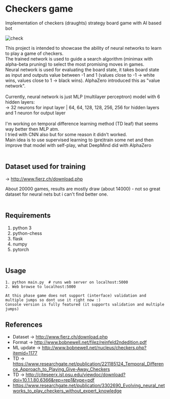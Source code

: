 # Checkers game
Implementation of checkers (draughts) strategy board game with AI based bot

![check](https://user-images.githubusercontent.com/54076398/78457052-dac23c80-76a7-11ea-8d28-89a322a5bdc7.jpg)

This project is intended to showcase the ability of neural networks to learn to play a game of checkers.</br>
The trained network is used to guide a search algorithm (minimax with alpha-beta pruning) to select the most promising moves in games.</br>
Neural network is used for evaluating the board state, it takes board state as input and outputs value between -1 and 1 (values close to -1 -> white wins, values close to 1 -> black wins). AlphaZero introduced this as "value network".</br></br>
Currently, neural network is just MLP (multilayer perceptron) model with 6 hidden layers:</br>
-> 32 neurons for input layer | 64, 64, 128, 128, 256, 256 for hidden layers and 1 neuron for output layer</br></br>
I'm working on temporal difference learning method (TD leaf) that seems way better then MLP atm.</br>
I tried with CNN also but for some reason it didn't worked.</br>
Main idea is to use supervised learning to (pre)train some net and then improve that model with self-play, what DeepMind did with AlphaZero
</br></br>

## Dataset used for training
 -> http://www.fierz.ch/download.php
 
 About 20000 games, results are mostly draw (about 14000) - not so great dataset for neural nets but i can't find better one.
 </br></br>

## Requirements
1. python 3
2. python-chess
3. flask
4. numpy
5. pytorch
<br /><br />

## Usage
```
1. python main.py  # runs web server on localhost:5000
2. Web browse to localhost:5000

At this phase game does not support (interface) validation and multiple jumps so dont use it right now :)
Console version is fully featured (it supports validation and multiple jumps)
```

## References
- Dataset -> http://www.fierz.ch/download.php
- Format -> http://www.bobnewell.net/filez/reinfeld2ndedition.pdf
- ML update -> http://www.bobnewell.net/nucleus/checkers.php?itemid=1177
- TD -> https://www.researchgate.net/publication/221185124_Temporal_Difference_Approach_to_Playing_Give-Away_Checkers
- TD -> http://citeseerx.ist.psu.edu/viewdoc/download?doi=10.1.1.80.6366&rep=rep1&type=pdf
- https://www.researchgate.net/publication/3302690_Evolving_neural_networks_to_play_checkers_without_expert_knowledge
